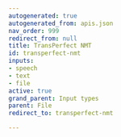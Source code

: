 ```yaml
---
autogenerated: true
autogenerated_from: apis.json
nav_order: 999
redirect_from: null
title: TransPerfect NMT
id: transperfect-nmt
inputs:
- speech
- text
- file
active: true
grand_parent: Input types
parent: File
redirect_to: transperfect-nmt

---
```


